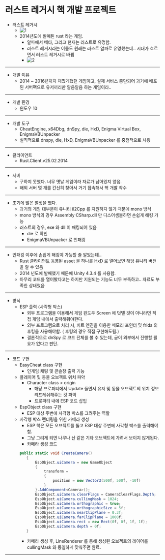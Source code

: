 러스트 레거시 핵 개발 프로젝트
==================

* 러스트 레거시
  * ![1](https://user-images.githubusercontent.com/49302859/232206551-d8127566-be3d-4ae4-9098-4629dacf36f6.PNG)
  * 2014년도에 발매된 rust 라는 게임.
    * 알파에서 베타, 그리고 현재는 러스트로 유명함.
    * 러스트 레거시라는 이름도 원래는 러스트 알파로 유명했는데.. 시대가 흐르면서 러스트 레거시로 바뀜
    * ![2](https://user-images.githubusercontent.com/49302859/232206718-d91c9df2-80fb-4f76-aa2c-20e23625f1d2.PNG)
----------------------------------------    
* 개발 이유
  * 2014 ~ 2016년까지 재밌게했던 게임이고, 실제 서비스 중단되어 과거에 배포된 서버팩으로 유저끼리만 알음알음 하는 게임이라..
 ----------------------------------------    
* 개발 환경
  * 윈도우 10
----------------------------------------    
* 개발 도구
  * CheatEngine, x64Dbg, dnSpy, die, HxD, Enigma Virtual Box, EnigmaVBUnpacker
  * 실직적으로 dnspy, die, HxD, EnigmaVBUnpacker 를 중점적으로 사용
----------------------------------------    
* 클라이언트
  * Rust.Client.v25.02.2014
----------------------------------------    
* 서버
  * 구하지 못했다. 너무 옛날 게임이라 자료가 남아있지 않음.
  * 해외 서버 몇 개를 간신히 찾아서 거기 접속해서 핵 개발 착수
----------------------------------------      
* 초기에 많은 뻘짓을 했다.
  * 과거의 게임 대부분이 유니티 il2Cpp 를 지원하지 않기 때문에 mono 방식
  * mono 방식의 경우 Assembly CSharp.dll 만 디스어셈블하면 손쉽게 해킹 가능
  * 러스트의 경우, exe 와 dll 이 패킹되어 있음
    * die 로 확인
    * EnigmaVBUnpacker 로 언패킹
----------------------------------------    
* 언패킹 이후에 손쉽게 해킹이 가능할 줄 알았는데...
  * Rust 클라이언트 동봉된 asset 을 하나를 HxD 로 열어보면 해당 유니티 버전을 알 수 있음
  * 2014 년도에 발매했기 때문에 Unity 4.3.4 를 사용함.
  * 아무리 코드를 열어봤다고는 하지만 지원되는 기능도 너무 부족하고.. 자료도 부족한 상태였음
----------------------------------------   
* 방식
  * ESP 출력 (사각형 박스)
    * 외부 프로그램을 이용해서 게임 윈도우 Screen 에 덧댈 것이 아니라면 직접 게임 내에서 출력해줘야한다.
    * 외부 프로그램으로 처리 시, 치트 엔진을 이용한 메모리 포인터 및 frida 의 후킹을 사용해야함. ( 후킹의 경우 직접 구현해도됨.)
    * 결론적으로 dnSpy 로 코드 전체를 볼 수 있는데, 굳이 외부에서 진행할 필요가 없다고 판단.
---------------------------------------- 
* 코드 구현
  * EasyCheat class 구현
    * 인게임 채팅 및 콘솔창 출력 기능
  * 플레이어 및 동물 오브젝트 위치 파악
    * Character class > origin
      * 해당 프로퍼티에서 Update 돌면서 유저 및 동물 오브젝트의 위치 정보 리프레쉬해주는 것 파악
      * 프로퍼티 내에 ESP 코드 삽입
  * EspObject class 구현
    * ESP 대상 주변에 사각형 박스를 그려주는 역할
  * 사각형 박스 랜더링을 위한 카메라 생성
    * ESP 핵은 모든 오브젝트를 뚫고 ESP 대상 주변에 사각형 박스를 출력해야함.
    * 그냥 그리게 되면 나무나 산 같은 기타 오브젝트에 가려서 보이지 않게된다.
    * 카메라 생성 코드
    ```C#
    public static void CreateCamera()
	   {
		   EspObject.uiCamera = new GameObject
		   {
			   transform = 
			   {
				   position = new Vector3(500f, 500f, -10f)
			   }
		   }.AddComponent<Camera>();
		   EspObject.uiCamera.clearFlags = CameraClearFlags.Depth;
		   EspObject.uiCamera.cullingMask = 1024;
		   EspObject.uiCamera.orthographic = true;
		   EspObject.uiCamera.orthographicSize = 5f;
		   EspObject.uiCamera.nearClipPlane = 0.3f;
		   EspObject.uiCamera.farClipPlane = 1000f;
		   EspObject.uiCamera.rect = new Rect(0f, 0f, 1f, 1f);
		   EspObject.uiCamera.depth = 0f;
	   }
    ```
    * 카메라 생성 후, LineRenderer 를 통해 생성된 오브젝트의 레이어를 cullingMask 와 동일하게 맞춰주면 완료.
---------------------------------------- 

      
        
      
      
     

  
  
